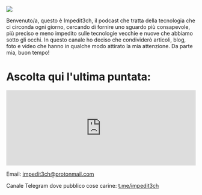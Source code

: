 

![](https://d3wo5wojvuv7l.cloudfront.net/t_website_show_cover/images.spreaker.com/original/a804b75c5a87fcdb489c3adf3b5a9a2a.jpg)


Benvenuto/a, questo è Impedit3ch, il podcast che tratta della tecnologia che ci circonda ogni giorno, cercando di fornire uno sguardo più consapevole, più preciso e meno impedito sulle tecnologie vecchie e nuove che abbiamo sotto gli occhi. In questo canale ho deciso che condividerò articoli, blog, foto e video che hanno in qualche modo attirato la mia attenzione. Da parte mia, buon tempo!


# Ascolta qui l'ultima puntata:

<iframe src="https://widget.spreaker.com/player?show_id=4610200&theme=light&playlist=false&playlist-continuous=false&chapters-image=true&episode_image_position=right&hide-logo=false&hide-likes=false&hide-comments=false&hide-sharing=false&hide-download=true" width="100%" height="200px" frameborder="0"></iframe>

Email: [impedit3ch@protonmail.com](mailto:impedit3ch@protonmail.com)

Canale Telegram dove pubblico cose carine: [t.me/impedit3ch](https://t.me/impedit3ch)



